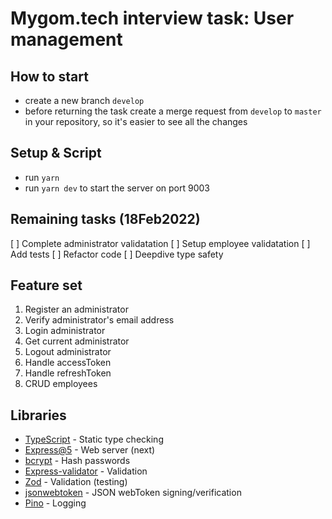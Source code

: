 # Mygom.tech interview task: User management

## How to start

- create a new branch `develop`
- before returning the task create a merge request from `develop` to `master` in your repository, so it's easier to see all the changes

## Setup & Script

- run `yarn`
- run `yarn dev` to start the server on port 9003

## Remaining tasks (18Feb2022)

[ ] Complete administrator validatation
[ ] Setup employee validatation
[ ] Add tests
[ ] Refactor code
[ ] Deepdive type safety

## Feature set

1. Register an administrator
2. Verify administrator's email address
3. Login administrator
4. Get current administrator
5. Logout administrator
6. Handle accessToken
7. Handle refreshToken
8. CRUD employees

## Libraries

- [TypeScript](https://www.typescriptlang.org/) - Static type checking
- [Express@5](https://expressjs.com/en/5x/api.html) - Web server (next)
- [bcrypt](https://github.com/kelektiv/node.bcrypt.js#readme) - Hash passwords
- [Express-validator](https://express-validator.github.io/docs/) - Validation
- [Zod](https://github.com/colinhacks/zod) - Validation (testing)
- [jsonwebtoken](https://github.com/auth0/node-jsonwebtoken) - JSON webToken signing/verification
- [Pino](https://github.com/pinojs/pino) - Logging
